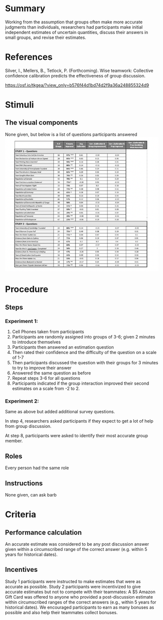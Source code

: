 # Summary
Working from the assumption that groups often make more accurate judgments than individuals, researchers had participants make initial independent estimates of uncertain quantities, discuss their answers in small groups, and revise their estimates.


# References
Silver, I., Mellers, B., Tetlock, P. (Forthcoming). Wise teamwork: Collective confidence calibration predicts the effectiveness of group discussion. 

https://osf.io/tkgea/?view_only=b576f44d1bd74d2f9a36a248855324d9

# Stimuli
## The visual components
None given, but below is a list of questions participants answered 
![Alt text](/images/Forcasting_w_confidence_questions.jpg)



# Procedure
## Steps
### Experiment 1:
1. Cell Phones taken from participants
2. Participants are randomly assigned into groups of 3-6; given 2 minutes to introduce themselves
3. Participants then answered an estimation question
4. Then rated their confidence and the difficulty of the question on a scale of 1-7
5. Then participants discussed the question with their groups for 3 minutes to try to improve their answer
6. Answered the same question as before
7. Repeat steps 3-6 for all questions
8. Participants indicated if the group interaction improved their second estimates on a scale from -2 to 2.

### Experiment 2:
Same as above but added additional survey questions.

In step 4, researchers asked participants if they expect to get a lot of help from group discussion.

At step 8, participants were asked to identify their most accurate group member. 
## Roles 
Every person had the same role

## Instructions
None given, can ask barb

# Criteria
## Performance calculation
An accurate estimate was considered to be any post discussion answer given within a circumscribed range of the correct answer (e.g. within 5 years for historical dates).

## Incentives
Study 1 participants were instructed to make estimates that were as accurate as possible. Study 2 participants were incentivized to give accurate estimates but not to compete with their teammates: A $5 Amazon Gift Card was offered to anyone who provided a post-discussion estimate within circumscribed ranges of the correct answers (e.g., within 5 years for historical dates). We encouraged participants to earn as many bonuses as possible and also help their teammates collect bonuses.
